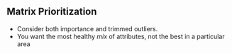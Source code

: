 ## Matrix Prioritization

* Consider both importance and trimmed outliers.
* You want the most healthy *mix* of attributes, not the best in a particular area